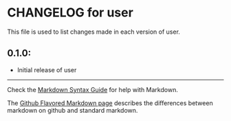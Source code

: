 # CHANGELOG for user

This file is used to list changes made in each version of user.

## 0.1.0:

* Initial release of user

- - - 
Check the [Markdown Syntax Guide](http://daringfireball.net/projects/markdown/syntax) for help with Markdown.

The [Github Flavored Markdown page](http://github.github.com/github-flavored-markdown/) describes the differences between markdown on github and standard markdown.
